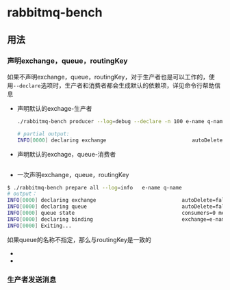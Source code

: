 # rabbitmq-bench



## 用法

### 声明exchange，queue，routingKey

如果不声明exchange，queue，routingKey，对于生产者也是可以工作的，使用`--declare`选项时，生产者和消费者都会生成默认的依赖项，详见命令行帮助信息

- 声明默认的exchage-生产者

  ```sh
  ./rabbitmq-bench producer --log=debug --declare -n 100 e-name q-name  00message00
  
  # partial output:
  INFO[0000] declaring exchange                            autoDelete=false durable=false internal=false name=e-name noWait=false type=direct    
  ```

- 声明默认的exchage，queue-消费者

```

```



- 一次声明exchange，queue，routingKey

```sh
$ ./rabbitmq-bench prepare all --log=info   e-name q-name
# output：
INFO[0000] declaring exchange                            autoDelete=false durable=false internal=false name=e-name noWait=false type=direct
INFO[0000] declaring queue                               autoDelete=false durable=false internal=false name=q-name noWait=false
INFO[0000] queue state                                   consumers=0 message=0 name=q-name
INFO[0000] declaring binding                             exchange=e-name noWait=false queue=q-name routingKey=q-name
INFO[0000] Exiting...

```

如果queue的名称不指定，那么与routingKey是一致的

- 
- 

### 生产者发送消息

